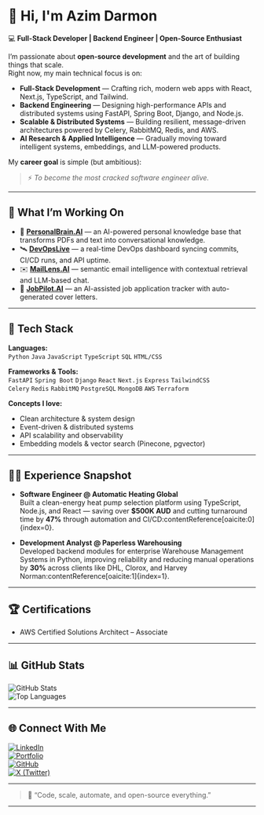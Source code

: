 # 👋 Hi, I'm Azim Darmon

💻 **Full-Stack Developer | Backend Engineer | Open-Source Enthusiast**

I’m passionate about **open-source development** and the art of building things that scale.  
Right now, my main technical focus is on:

- **Full-Stack Development** — Crafting rich, modern web apps with React, Next.js, TypeScript, and Tailwind.
- **Backend Engineering** — Designing high-performance APIs and distributed systems using FastAPI, Spring Boot, Django, and Node.js.
- **Scalable & Distributed Systems** — Building resilient, message-driven architectures powered by Celery, RabbitMQ, Redis, and AWS.
- **AI Research & Applied Intelligence** — Gradually moving toward intelligent systems, embeddings, and LLM-powered products.

My **career goal** is simple (but ambitious):  
> ⚡ *To become the most cracked software engineer alive.*

---

## 🧠 What I’m Working On

- 🚀 **[PersonalBrain.AI](https://github.com/s3847243/personal-brain-ai)** — an AI-powered personal knowledge base that transforms PDFs and text into conversational knowledge.
- 🛰 **[DevOpsLive](https://github.com/s3847243/devops-api-watchdog)** — a real-time DevOps dashboard syncing commits, CI/CD runs, and API uptime.
- ✉️ **[MailLens.AI](https://github.com/s3847243/MailLens)** — semantic email intelligence with contextual retrieval and LLM-based chat.
- 💼 **[JobPilot.AI](https://github.com/s3847243/jobpilotai)** — an AI-assisted job application tracker with auto-generated cover letters.

---

## 🧩 Tech Stack

**Languages:**  
`Python` `Java` `JavaScript` `TypeScript` `SQL` `HTML/CSS`

**Frameworks & Tools:**  
`FastAPI` `Spring Boot` `Django` `React` `Next.js` `Express` `TailwindCSS`  
`Celery` `Redis` `RabbitMQ` `PostgreSQL` `MongoDB` `AWS` `Terraform`

**Concepts I love:**  
- Clean architecture & system design  
- Event-driven & distributed systems  
- API scalability and observability  
- Embedding models & vector search (Pinecone, pgvector)

---

## 🧑‍💻 Experience Snapshot

- **Software Engineer @ Automatic Heating Global**  
  Built a clean-energy heat pump selection platform using TypeScript, Node.js, and React — saving over **$500K AUD** and cutting turnaround time by **47%** through automation and CI/CD:contentReference[oaicite:0]{index=0}.

- **Development Analyst @ Paperless Warehousing**  
  Developed backend modules for enterprise Warehouse Management Systems in Python, improving reliability and reducing manual operations by **30%** across clients like DHL, Clorox, and Harvey Norman:contentReference[oaicite:1]{index=1}.

---

## 🏆 Certifications

- AWS Certified Solutions Architect – Associate

---

## 📊 GitHub Stats

![GitHub Stats](https://github-readme-stats.vercel.app/api?username=s3847243&show_icons=true&theme=tokyonight)  
![Top Languages](https://github-readme-stats.vercel.app/api/top-langs/?username=s3847243&layout=compact&theme=tokyonight)

---

## 🌐 Connect With Me

[![LinkedIn](https://img.shields.io/badge/LinkedIn-0077B5?style=flat&logo=linkedin&logoColor=white)](https://linkedin.com/in/hibbaan-nawaz)  
[![Portfolio](https://img.shields.io/badge/Portfolio-000000?style=flat&logo=vercel&logoColor=white)](https://hibbaan.vercel.app)  
[![GitHub](https://img.shields.io/badge/GitHub-181717?style=flat&logo=github&logoColor=white)](https://github.com/s3847243)  
[![X (Twitter)](https://img.shields.io/badge/X-000000?style=flat&logo=x&logoColor=white)](https://x.com/hmnTech)

---

> 🧩 “Code, scale, automate, and open-source everything.”

---

